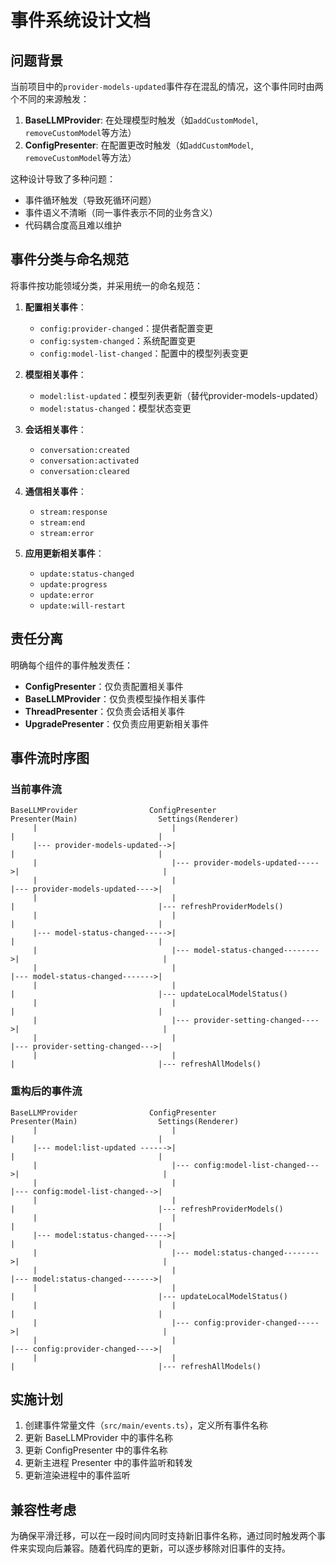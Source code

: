 # 事件系统设计文档

## 问题背景

当前项目中的`provider-models-updated`事件存在混乱的情况，这个事件同时由两个不同的来源触发：

1. **BaseLLMProvider**: 在处理模型时触发（如`addCustomModel`, `removeCustomModel`等方法）
2. **ConfigPresenter**: 在配置更改时触发（如`addCustomModel`, `removeCustomModel`等方法）

这种设计导致了多种问题：
- 事件循环触发（导致死循环问题）
- 事件语义不清晰（同一事件表示不同的业务含义）
- 代码耦合度高且难以维护

## 事件分类与命名规范

将事件按功能领域分类，并采用统一的命名规范：

1. **配置相关事件**：
   - `config:provider-changed`：提供者配置变更
   - `config:system-changed`：系统配置变更
   - `config:model-list-changed`：配置中的模型列表变更

2. **模型相关事件**：
   - `model:list-updated`：模型列表更新（替代provider-models-updated）
   - `model:status-changed`：模型状态变更

3. **会话相关事件**：
   - `conversation:created`
   - `conversation:activated`
   - `conversation:cleared`

4. **通信相关事件**：
   - `stream:response`
   - `stream:end`
   - `stream:error`

5. **应用更新相关事件**：
   - `update:status-changed`
   - `update:progress`
   - `update:error`
   - `update:will-restart`

## 责任分离

明确每个组件的事件触发责任：

- **ConfigPresenter**：仅负责配置相关事件
- **BaseLLMProvider**：仅负责模型操作相关事件
- **ThreadPresenter**：仅负责会话相关事件
- **UpgradePresenter**：仅负责应用更新相关事件

## 事件流时序图

### 当前事件流

```
BaseLLMProvider                ConfigPresenter                  Presenter(Main)                  Settings(Renderer)
     |                              |                                 |                                |
     |--- provider-models-updated-->|                                 |                                |
     |                              |--- provider-models-updated----->|                                |
     |                              |                                 |--- provider-models-updated---->|
     |                              |                                 |                                |--- refreshProviderModels()
     |                              |                                 |                                |
     |--- model-status-changed----->|                                 |                                |
     |                              |--- model-status-changed-------->|                                |
     |                              |                                 |--- model-status-changed------->|
     |                              |                                 |                                |--- updateLocalModelStatus()
     |                              |                                 |                                |
     |                              |--- provider-setting-changed---->|                                |
     |                              |                                 |--- provider-setting-changed--->|
     |                              |                                 |                                |--- refreshAllModels()
```

### 重构后的事件流

```
BaseLLMProvider                ConfigPresenter                  Presenter(Main)                  Settings(Renderer)
     |                              |                                 |                                |
     |--- model:list-updated ------>|                                 |                                |
     |                              |--- config:model-list-changed--->|                                |
     |                              |                                 |--- config:model-list-changed-->|
     |                              |                                 |                                |--- refreshProviderModels()
     |                              |                                 |                                |
     |--- model:status-changed----->|                                 |                                |
     |                              |--- model:status-changed-------->|                                |
     |                              |                                 |--- model:status-changed------->|
     |                              |                                 |                                |--- updateLocalModelStatus()
     |                              |                                 |                                |
     |                              |--- config:provider-changed----->|                                |
     |                              |                                 |--- config:provider-changed---->|
     |                              |                                 |                                |--- refreshAllModels()
```

## 实施计划

1. 创建事件常量文件（`src/main/events.ts`），定义所有事件名称
2. 更新 BaseLLMProvider 中的事件名称
3. 更新 ConfigPresenter 中的事件名称
4. 更新主进程 Presenter 中的事件监听和转发
5. 更新渲染进程中的事件监听

## 兼容性考虑

为确保平滑迁移，可以在一段时间内同时支持新旧事件名称，通过同时触发两个事件来实现向后兼容。随着代码库的更新，可以逐步移除对旧事件的支持。
